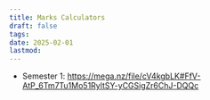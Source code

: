 ```yaml
---
title: Marks Calculators
draft: false
tags: 
date: 2025-02-01
lastmod:
---
```

- Semester 1: https://mega.nz/file/cV4kgbLK#FfV-AtP_6Tm7Tu1Mo51RyltSY-yCGSigZr6ChJ-DQQc